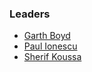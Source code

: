 ### Leaders

* [Garth Boyd](mailto:garth.boyd@owasp.org)
* [Paul Ionescu](mailto:paul.ionescu@owasp.org)
* [Sherif Koussa](mailto:sherif.koussa@owasp.org)
